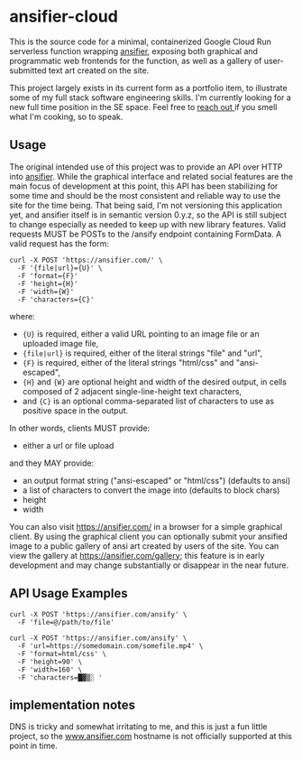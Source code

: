 # ansifier-cloud

This is the source code for a minimal, containerized Google Cloud Run serverless function wrapping
[ansifier](https://github.com/amminer/ansifier),
exposing both graphical and programmatic web frontends for the function,
as well as a gallery of user-submitted text art created on the site.

This project largely exists in its current form as a portfolio item, to illustrate some of my full
stack software engineering skills. I'm currently looking for a new full time position in the SE space.
Feel free to [reach out ](https://linkedin.com/in/ameliamminer/)if you smell what I'm cooking, so to speak.

## Usage

The original intended use of this project was to provide an API over HTTP into
[ansifier](https://github.com/amminer/ansifier/). While the graphical interface and related social
features are the main focus of development at this point, this API has been stabilizing for some
time and should be the most consistent and reliable way to use the site for the time being. That
being said, I'm not versioning this application yet, and ansifier itself is in semantic version
0.y.z, so the API is still subject to change especially as needed to keep up with new library
features. Valid requests MUST be POSTs to the /ansify endpoint containing FormData.
A valid request has the form:
```
curl -X POST 'https://ansifier.com/' \
  -F '{file|url}={U}' \
  -F 'format={F}'
  -F 'height={H}'
  -F 'width={W}'
  -F 'characters={C}'
```
where:
* `{U}` is required, either a valid URL pointing to an image file or an uploaded image file,
* `{file|url}` is required, either of the literal strings "file" and "url",
* `{F}` is required, either of the literal strings "html/css" and "ansi-escaped",
* `{H}` and `{W}` are optional height and width of the desired output, in cells composed of 2 adjacent
single-line-height text characters,
* and `{C}` is an optional comma-separated list of characters to use as positive space in the output.

In other words, clients MUST provide:

* either a url or file upload

and they MAY provide:

* an output format string ("ansi-escaped" or "html/css") (defaults to ansi)
* a list of characters to convert the image into (defaults to block chars)
* height
* width

You can also visit https://ansifier.com/ in a browser for a simple graphical client.
By using the graphical client you can optionally submit your ansified image to a public gallery of ansi
art created by users of the site. You can view the gallery at https://ansifier.com/gallery; this feature
is in early development and may change substantially or disappear in the near future.

## API Usage Examples

```
curl -X POST 'https://ansifier.com/ansify' \
  -F 'file=@/path/to/file'
```

```
curl -X POST 'https://ansifier.com/ansify' \
  -F 'url=https://somedomain.com/somefile.mp4' \
  -F 'format=html/css' \
  -F 'height=90' \
  -F 'width=160' \
  -F 'characters=█▓▒░ '
```

## implementation notes

DNS is tricky and somewhat irritating to me, and this is just a fun little project,
so the www.ansifier.com hostname is not officially supported at this point in time.

